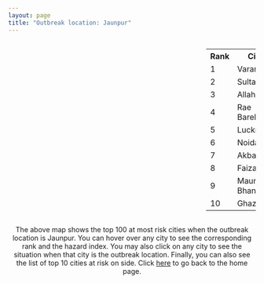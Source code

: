 ```yaml
---
layout: page
title: "Outbreak location: Jaunpur"
---
```

<div style="width: 100%; overflow: auto;">
<div style="width: 75%; float: left;">
<div id="mapid">
<script src="https://buda-magenta.github.io/hazard_map/load_map.js"></script>

<script>
var marker_outbreak = L.marker([25.795593, 82.488341],{"autoPan": true}).addTo(map); marker_outbreak.bindTooltip("Jaunpur").openTooltip();

var circle_1 = L.circle([25.335649, 83.007629], {"pane": "markerPane", "color": "red", "fill": true, "fillOpacity": 0.2, "fillRule": "evenodd", "lineCap": "round", "lineJoin": "round", "opacity": 1.0, "radius": 115148, "stroke": true, "weight": 3}).addTo(map);
circle_1.bindTooltip("Varanasi<br>rank: 1<br>hazard index: 0.115148")
circle_1.bindPopup('<a href="https://buda-magenta.github.io/hazard_map/Varanasi">Varanasi</a>')

var circle_2 = L.circle([26.242511, 82.296169], {"pane": "markerPane", "color": "red", "fill": true, "fillOpacity": 0.2, "fillRule": "evenodd", "lineCap": "round", "lineJoin": "round", "opacity": 1.0, "radius": 39323, "stroke": true, "weight": 3}).addTo(map);
circle_2.bindTooltip("Sultanpur<br>rank: 2<br>hazard index: 0.039323")
circle_2.bindPopup('<a href="https://buda-magenta.github.io/hazard_map/Sultanpur">Sultanpur</a>')

var circle_3 = L.circle([25.438130, 81.833800], {"pane": "markerPane", "color": "red", "fill": true, "fillOpacity": 0.2, "fillRule": "evenodd", "lineCap": "round", "lineJoin": "round", "opacity": 1.0, "radius": 38285, "stroke": true, "weight": 3}).addTo(map);
circle_3.bindTooltip("Allahabad<br>rank: 3<br>hazard index: 0.038286")
circle_3.bindPopup('<a href="https://buda-magenta.github.io/hazard_map/Allahabad">Allahabad</a>')

var circle_4 = L.circle([26.250000, 81.250000], {"pane": "markerPane", "color": "red", "fill": true, "fillOpacity": 0.2, "fillRule": "evenodd", "lineCap": "round", "lineJoin": "round", "opacity": 1.0, "radius": 32872, "stroke": true, "weight": 3}).addTo(map);
circle_4.bindTooltip("Rae Bareli<br>rank: 4<br>hazard index: 0.032872")
circle_4.bindPopup('<a href="https://buda-magenta.github.io/hazard_map/Rae_Bareli">Rae Bareli</a>')

var circle_5 = L.circle([26.838100, 80.934600], {"pane": "markerPane", "color": "red", "fill": true, "fillOpacity": 0.2, "fillRule": "evenodd", "lineCap": "round", "lineJoin": "round", "opacity": 1.0, "radius": 22242, "stroke": true, "weight": 3}).addTo(map);
circle_5.bindTooltip("Lucknow<br>rank: 5<br>hazard index: 0.022243")
circle_5.bindPopup('<a href="https://buda-magenta.github.io/hazard_map/Lucknow">Lucknow</a>')

var circle_6 = L.circle([28.570784, 77.327107], {"pane": "markerPane", "color": "red", "fill": true, "fillOpacity": 0.2, "fillRule": "evenodd", "lineCap": "round", "lineJoin": "round", "opacity": 1.0, "radius": 14628, "stroke": true, "weight": 3}).addTo(map);
circle_6.bindTooltip("Noida<br>rank: 6<br>hazard index: 0.014628")
circle_6.bindPopup('<a href="https://buda-magenta.github.io/hazard_map/Noida">Noida</a>')

var circle_7 = L.circle([26.439874, 80.018000], {"pane": "markerPane", "color": "red", "fill": true, "fillOpacity": 0.2, "fillRule": "evenodd", "lineCap": "round", "lineJoin": "round", "opacity": 1.0, "radius": 12056, "stroke": true, "weight": 3}).addTo(map);
circle_7.bindTooltip("Akbarpur<br>rank: 7<br>hazard index: 0.012057")
circle_7.bindPopup('<a href="https://buda-magenta.github.io/hazard_map/Akbarpur">Akbarpur</a>')

var circle_8 = L.circle([26.638076, 82.059024], {"pane": "markerPane", "color": "red", "fill": true, "fillOpacity": 0.2, "fillRule": "evenodd", "lineCap": "round", "lineJoin": "round", "opacity": 1.0, "radius": 11145, "stroke": true, "weight": 3}).addTo(map);
circle_8.bindTooltip("Faizabad<br>rank: 8<br>hazard index: 0.011145")
circle_8.bindPopup('<a href="https://buda-magenta.github.io/hazard_map/Faizabad">Faizabad</a>')

var circle_9 = L.circle([25.954628, 83.647350], {"pane": "markerPane", "color": "red", "fill": true, "fillOpacity": 0.2, "fillRule": "evenodd", "lineCap": "round", "lineJoin": "round", "opacity": 1.0, "radius": 10075, "stroke": true, "weight": 3}).addTo(map);
circle_9.bindTooltip("Maunath Bhanjan<br>rank: 9<br>hazard index: 0.010075")
circle_9.bindPopup('<a href="https://buda-magenta.github.io/hazard_map/Maunath_Bhanjan">Maunath Bhanjan</a>')

var circle_10 = L.circle([25.603508, 83.507454], {"pane": "markerPane", "color": "red", "fill": true, "fillOpacity": 0.2, "fillRule": "evenodd", "lineCap": "round", "lineJoin": "round", "opacity": 1.0, "radius": 9214, "stroke": true, "weight": 3}).addTo(map);
circle_10.bindTooltip("Ghazipur<br>rank: 10<br>hazard index: 0.009215")
circle_10.bindPopup('<a href="https://buda-magenta.github.io/hazard_map/Ghazipur">Ghazipur</a>')

var circle_11 = L.circle([27.109667, 81.918329], {"pane": "markerPane", "color": "red", "fill": true, "fillOpacity": 0.2, "fillRule": "evenodd", "lineCap": "round", "lineJoin": "round", "opacity": 1.0, "radius": 7477, "stroke": true, "weight": 3}).addTo(map);
circle_11.bindTooltip("Gonda<br>rank: 11<br>hazard index: 0.007478")
circle_11.bindPopup('<a href="https://buda-magenta.github.io/hazard_map/Gonda">Gonda</a>')

var circle_12 = L.circle([26.671329, 83.364583], {"pane": "markerPane", "color": "red", "fill": true, "fillOpacity": 0.2, "fillRule": "evenodd", "lineCap": "round", "lineJoin": "round", "opacity": 1.0, "radius": 5958, "stroke": true, "weight": 3}).addTo(map);
circle_12.bindTooltip("Gorakhpur<br>rank: 12<br>hazard index: 0.005959")
circle_12.bindPopup('<a href="https://buda-magenta.github.io/hazard_map/Gorakhpur">Gorakhpur</a>')

var circle_13 = L.circle([26.022697, 83.028873], {"pane": "markerPane", "color": "red", "fill": true, "fillOpacity": 0.2, "fillRule": "evenodd", "lineCap": "round", "lineJoin": "round", "opacity": 1.0, "radius": 5617, "stroke": true, "weight": 3}).addTo(map);
circle_13.bindTooltip("Azamgarh<br>rank: 13<br>hazard index: 0.005617")
circle_13.bindPopup('<a href="https://buda-magenta.github.io/hazard_map/Azamgarh">Azamgarh</a>')

var circle_14 = L.circle([25.877933, 84.119959], {"pane": "markerPane", "color": "red", "fill": true, "fillOpacity": 0.2, "fillRule": "evenodd", "lineCap": "round", "lineJoin": "round", "opacity": 1.0, "radius": 5036, "stroke": true, "weight": 3}).addTo(map);
circle_14.bindTooltip("Ballia<br>rank: 14<br>hazard index: 0.005036")
circle_14.bindPopup('<a href="https://buda-magenta.github.io/hazard_map/Ballia">Ballia</a>')

var circle_15 = L.circle([25.773344, 84.784977], {"pane": "markerPane", "color": "red", "fill": true, "fillOpacity": 0.2, "fillRule": "evenodd", "lineCap": "round", "lineJoin": "round", "opacity": 1.0, "radius": 4767, "stroke": true, "weight": 3}).addTo(map);
circle_15.bindTooltip("Chapra<br>rank: 15<br>hazard index: 0.004768")
circle_15.bindPopup('<a href="https://buda-magenta.github.io/hazard_map/Chapra">Chapra</a>')

var circle_16 = L.circle([25.280733, 83.125128], {"pane": "markerPane", "color": "red", "fill": true, "fillOpacity": 0.2, "fillRule": "evenodd", "lineCap": "round", "lineJoin": "round", "opacity": 1.0, "radius": 4026, "stroke": true, "weight": 3}).addTo(map);
circle_16.bindTooltip("Mughal Sarai<br>rank: 16<br>hazard index: 0.004026")
circle_16.bindPopup('<a href="https://buda-magenta.github.io/hazard_map/Mughal_Sarai">Mughal Sarai</a>')

var circle_17 = L.circle([26.460914, 80.321759], {"pane": "markerPane", "color": "red", "fill": true, "fillOpacity": 0.2, "fillRule": "evenodd", "lineCap": "round", "lineJoin": "round", "opacity": 1.0, "radius": 3069, "stroke": true, "weight": 3}).addTo(map);
circle_17.bindTooltip("Kanpur<br>rank: 17<br>hazard index: 0.003069")
circle_17.bindPopup('<a href="https://buda-magenta.github.io/hazard_map/Kanpur">Kanpur</a>')

var circle_18 = L.circle([26.148658, 85.340013], {"pane": "markerPane", "color": "red", "fill": true, "fillOpacity": 0.2, "fillRule": "evenodd", "lineCap": "round", "lineJoin": "round", "opacity": 1.0, "radius": 2163, "stroke": true, "weight": 3}).addTo(map);
circle_18.bindTooltip("Muzaffarpur<br>rank: 18<br>hazard index: 0.002164")
circle_18.bindPopup('<a href="https://buda-magenta.github.io/hazard_map/Muzaffarpur">Muzaffarpur</a>')

var circle_19 = L.circle([25.609324, 85.123525], {"pane": "markerPane", "color": "red", "fill": true, "fillOpacity": 0.2, "fillRule": "evenodd", "lineCap": "round", "lineJoin": "round", "opacity": 1.0, "radius": 2095, "stroke": true, "weight": 3}).addTo(map);
circle_19.bindTooltip("Patna<br>rank: 19<br>hazard index: 0.002096")
circle_19.bindPopup('<a href="https://buda-magenta.github.io/hazard_map/Patna">Patna</a>')

var circle_20 = L.circle([28.651718, 77.221939], {"pane": "markerPane", "color": "red", "fill": true, "fillOpacity": 0.2, "fillRule": "evenodd", "lineCap": "round", "lineJoin": "round", "opacity": 1.0, "radius": 1950, "stroke": true, "weight": 3}).addTo(map);
circle_20.bindTooltip("Delhi<br>rank: 20<br>hazard index: 0.001950")
circle_20.bindPopup('<a href="https://buda-magenta.github.io/hazard_map/Delhi">Delhi</a>')

var circle_21 = L.circle([19.075990, 72.877393], {"pane": "markerPane", "color": "red", "fill": true, "fillOpacity": 0.2, "fillRule": "evenodd", "lineCap": "round", "lineJoin": "round", "opacity": 1.0, "radius": 1851, "stroke": true, "weight": 3}).addTo(map);
circle_21.bindTooltip("Mumbai<br>rank: 21<br>hazard index: 0.001851")
circle_21.bindPopup('<a href="https://buda-magenta.github.io/hazard_map/Mumbai">Mumbai</a>')

var circle_22 = L.circle([28.457876, 79.405571], {"pane": "markerPane", "color": "red", "fill": true, "fillOpacity": 0.2, "fillRule": "evenodd", "lineCap": "round", "lineJoin": "round", "opacity": 1.0, "radius": 1736, "stroke": true, "weight": 3}).addTo(map);
circle_22.bindTooltip("Bareilly<br>rank: 22<br>hazard index: 0.001736")
circle_22.bindPopup('<a href="https://buda-magenta.github.io/hazard_map/Bareilly">Bareilly</a>')

var circle_23 = L.circle([26.055318, 82.993139], {"pane": "markerPane", "color": "red", "fill": true, "fillOpacity": 0.2, "fillRule": "evenodd", "lineCap": "round", "lineJoin": "round", "opacity": 1.0, "radius": 1700, "stroke": true, "weight": 3}).addTo(map);
circle_23.bindTooltip("Nizamabad<br>rank: 23<br>hazard index: 0.001701")
circle_23.bindPopup('<a href="https://buda-magenta.github.io/hazard_map/Nizamabad">Nizamabad</a>')

var circle_24 = L.circle([24.935635, 82.647701], {"pane": "markerPane", "color": "red", "fill": true, "fillOpacity": 0.2, "fillRule": "evenodd", "lineCap": "round", "lineJoin": "round", "opacity": 1.0, "radius": 1339, "stroke": true, "weight": 3}).addTo(map);
circle_24.bindTooltip("Mirzapur<br>rank: 24<br>hazard index: 0.001340")
circle_24.bindPopup('<a href="https://buda-magenta.github.io/hazard_map/Mirzapur">Mirzapur</a>')

var circle_25 = L.circle([24.759267, 81.655000], {"pane": "markerPane", "color": "red", "fill": true, "fillOpacity": 0.2, "fillRule": "evenodd", "lineCap": "round", "lineJoin": "round", "opacity": 1.0, "radius": 1289, "stroke": true, "weight": 3}).addTo(map);
circle_25.bindTooltip("Rewa<br>rank: 25<br>hazard index: 0.001290")
circle_25.bindPopup('<a href="https://buda-magenta.github.io/hazard_map/Rewa">Rewa</a>')

var circle_26 = L.circle([26.423847, 83.762732], {"pane": "markerPane", "color": "red", "fill": true, "fillOpacity": 0.2, "fillRule": "evenodd", "lineCap": "round", "lineJoin": "round", "opacity": 1.0, "radius": 1276, "stroke": true, "weight": 3}).addTo(map);
circle_26.bindTooltip("Deoria<br>rank: 26<br>hazard index: 0.001277")
circle_26.bindPopup('<a href="https://buda-magenta.github.io/hazard_map/Deoria">Deoria</a>')

var circle_27 = L.circle([26.131004, 84.391257], {"pane": "markerPane", "color": "red", "fill": true, "fillOpacity": 0.2, "fillRule": "evenodd", "lineCap": "round", "lineJoin": "round", "opacity": 1.0, "radius": 1253, "stroke": true, "weight": 3}).addTo(map);
circle_27.bindTooltip("Siwan<br>rank: 27<br>hazard index: 0.001254")
circle_27.bindPopup('<a href="https://buda-magenta.github.io/hazard_map/Siwan">Siwan</a>')

var circle_28 = L.circle([25.531031, 78.652689], {"pane": "markerPane", "color": "red", "fill": true, "fillOpacity": 0.2, "fillRule": "evenodd", "lineCap": "round", "lineJoin": "round", "opacity": 1.0, "radius": 1228, "stroke": true, "weight": 3}).addTo(map);
circle_28.bindTooltip("Jhansi<br>rank: 28<br>hazard index: 0.001228")
circle_28.bindPopup('<a href="https://buda-magenta.github.io/hazard_map/Jhansi">Jhansi</a>')

var circle_29 = L.circle([24.197443, 82.666145], {"pane": "markerPane", "color": "red", "fill": true, "fillOpacity": 0.2, "fillRule": "evenodd", "lineCap": "round", "lineJoin": "round", "opacity": 1.0, "radius": 1206, "stroke": true, "weight": 3}).addTo(map);
circle_29.bindTooltip("Singrauli<br>rank: 29<br>hazard index: 0.001207")
circle_29.bindPopup('<a href="https://buda-magenta.github.io/hazard_map/Singrauli">Singrauli</a>')

var circle_30 = L.circle([26.269722, 82.994425], {"pane": "markerPane", "color": "red", "fill": true, "fillOpacity": 0.2, "fillRule": "evenodd", "lineCap": "round", "lineJoin": "round", "opacity": 1.0, "radius": 1170, "stroke": true, "weight": 3}).addTo(map);
circle_30.bindTooltip("Burhanpur<br>rank: 30<br>hazard index: 0.001171")
circle_30.bindPopup('<a href="https://buda-magenta.github.io/hazard_map/Burhanpur">Burhanpur</a>')

var circle_31 = L.circle([24.900100, 84.018211], {"pane": "markerPane", "color": "red", "fill": true, "fillOpacity": 0.2, "fillRule": "evenodd", "lineCap": "round", "lineJoin": "round", "opacity": 1.0, "radius": 1109, "stroke": true, "weight": 3}).addTo(map);
circle_31.bindTooltip("Sasaram<br>rank: 31<br>hazard index: 0.001109")
circle_31.bindPopup('<a href="https://buda-magenta.github.io/hazard_map/Sasaram">Sasaram</a>')

var circle_32 = L.circle([25.843539, 80.918004], {"pane": "markerPane", "color": "red", "fill": true, "fillOpacity": 0.2, "fillRule": "evenodd", "lineCap": "round", "lineJoin": "round", "opacity": 1.0, "radius": 1061, "stroke": true, "weight": 3}).addTo(map);
circle_32.bindTooltip("Fatehpur<br>rank: 32<br>hazard index: 0.001062")
circle_32.bindPopup('<a href="https://buda-magenta.github.io/hazard_map/Fatehpur">Fatehpur</a>')

var circle_33 = L.circle([25.264902, 82.985787], {"pane": "markerPane", "color": "red", "fill": true, "fillOpacity": 0.2, "fillRule": "evenodd", "lineCap": "round", "lineJoin": "round", "opacity": 1.0, "radius": 1031, "stroke": true, "weight": 3}).addTo(map);
circle_33.bindTooltip("Morvi<br>rank: 33<br>hazard index: 0.001031")
circle_33.bindPopup('<a href="https://buda-magenta.github.io/hazard_map/Morvi">Morvi</a>')

var circle_34 = L.circle([25.895924, 82.437716], {"pane": "markerPane", "color": "red", "fill": true, "fillOpacity": 0.2, "fillRule": "evenodd", "lineCap": "round", "lineJoin": "round", "opacity": 1.0, "radius": 961, "stroke": true, "weight": 3}).addTo(map);
circle_34.bindTooltip("Badlapur<br>rank: 34<br>hazard index: 0.000961")
circle_34.bindPopup('<a href="https://buda-magenta.github.io/hazard_map/Badlapur">Badlapur</a>')

var circle_35 = L.circle([25.572433, 83.609605], {"pane": "markerPane", "color": "red", "fill": true, "fillOpacity": 0.2, "fillRule": "evenodd", "lineCap": "round", "lineJoin": "round", "opacity": 1.0, "radius": 926, "stroke": true, "weight": 3}).addTo(map);
circle_35.bindTooltip("Medinipur<br>rank: 35<br>hazard index: 0.000926")
circle_35.bindPopup('<a href="https://buda-magenta.github.io/hazard_map/Medinipur">Medinipur</a>')

var circle_36 = L.circle([25.720581, 85.255560], {"pane": "markerPane", "color": "red", "fill": true, "fillOpacity": 0.2, "fillRule": "evenodd", "lineCap": "round", "lineJoin": "round", "opacity": 1.0, "radius": 917, "stroke": true, "weight": 3}).addTo(map);
circle_36.bindTooltip("Hajipur<br>rank: 36<br>hazard index: 0.000918")
circle_36.bindPopup('<a href="https://buda-magenta.github.io/hazard_map/Hajipur">Hajipur</a>')

var circle_37 = L.circle([22.541418, 88.357691], {"pane": "markerPane", "color": "red", "fill": true, "fillOpacity": 0.2, "fillRule": "evenodd", "lineCap": "round", "lineJoin": "round", "opacity": 1.0, "radius": 872, "stroke": true, "weight": 3}).addTo(map);
circle_37.bindTooltip("Kolkata<br>rank: 37<br>hazard index: 0.000872")
circle_37.bindPopup('<a href="https://buda-magenta.github.io/hazard_map/Kolkata">Kolkata</a>')

var circle_38 = L.circle([25.476300, 80.339500], {"pane": "markerPane", "color": "red", "fill": true, "fillOpacity": 0.2, "fillRule": "evenodd", "lineCap": "round", "lineJoin": "round", "opacity": 1.0, "radius": 845, "stroke": true, "weight": 3}).addTo(map);
circle_38.bindTooltip("Banda<br>rank: 38<br>hazard index: 0.000846")
circle_38.bindPopup('<a href="https://buda-magenta.github.io/hazard_map/Banda">Banda</a>')

var circle_39 = L.circle([25.623457, 84.596839], {"pane": "markerPane", "color": "red", "fill": true, "fillOpacity": 0.2, "fillRule": "evenodd", "lineCap": "round", "lineJoin": "round", "opacity": 1.0, "radius": 828, "stroke": true, "weight": 3}).addTo(map);
circle_39.bindTooltip("Arrah<br>rank: 39<br>hazard index: 0.000828")
circle_39.bindPopup('<a href="https://buda-magenta.github.io/hazard_map/Arrah">Arrah</a>')

var circle_40 = L.circle([25.562071, 84.015672], {"pane": "markerPane", "color": "red", "fill": true, "fillOpacity": 0.2, "fillRule": "evenodd", "lineCap": "round", "lineJoin": "round", "opacity": 1.0, "radius": 712, "stroke": true, "weight": 3}).addTo(map);
circle_40.bindTooltip("Buxar<br>rank: 40<br>hazard index: 0.000712")
circle_40.bindPopup('<a href="https://buda-magenta.github.io/hazard_map/Buxar">Buxar</a>')

var circle_41 = L.circle([23.795281, 86.430964], {"pane": "markerPane", "color": "red", "fill": true, "fillOpacity": 0.2, "fillRule": "evenodd", "lineCap": "round", "lineJoin": "round", "opacity": 1.0, "radius": 699, "stroke": true, "weight": 3}).addTo(map);
circle_41.bindTooltip("Dhanbad<br>rank: 41<br>hazard index: 0.000700")
circle_41.bindPopup('<a href="https://buda-magenta.github.io/hazard_map/Dhanbad">Dhanbad</a>')

var circle_42 = L.circle([26.724789, 82.793269], {"pane": "markerPane", "color": "red", "fill": true, "fillOpacity": 0.2, "fillRule": "evenodd", "lineCap": "round", "lineJoin": "round", "opacity": 1.0, "radius": 646, "stroke": true, "weight": 3}).addTo(map);
circle_42.bindTooltip("Basti<br>rank: 42<br>hazard index: 0.000647")
circle_42.bindPopup('<a href="https://buda-magenta.github.io/hazard_map/Basti">Basti</a>')

var circle_43 = L.circle([27.633333, 77.583333], {"pane": "markerPane", "color": "red", "fill": true, "fillOpacity": 0.2, "fillRule": "evenodd", "lineCap": "round", "lineJoin": "round", "opacity": 1.0, "radius": 485, "stroke": true, "weight": 3}).addTo(map);
circle_43.bindTooltip("Mathura<br>rank: 43<br>hazard index: 0.000485")
circle_43.bindPopup('<a href="https://buda-magenta.github.io/hazard_map/Mathura">Mathura</a>')

var circle_44 = L.circle([30.909016, 75.851601], {"pane": "markerPane", "color": "red", "fill": true, "fillOpacity": 0.2, "fillRule": "evenodd", "lineCap": "round", "lineJoin": "round", "opacity": 1.0, "radius": 439, "stroke": true, "weight": 3}).addTo(map);
circle_44.bindTooltip("Ludhiana<br>rank: 44<br>hazard index: 0.000439")
circle_44.bindPopup('<a href="https://buda-magenta.github.io/hazard_map/Ludhiana">Ludhiana</a>')

var circle_45 = L.circle([28.863842, 78.805778], {"pane": "markerPane", "color": "red", "fill": true, "fillOpacity": 0.2, "fillRule": "evenodd", "lineCap": "round", "lineJoin": "round", "opacity": 1.0, "radius": 419, "stroke": true, "weight": 3}).addTo(map);
circle_45.bindTooltip("Moradabad<br>rank: 45<br>hazard index: 0.000419")
circle_45.bindPopup('<a href="https://buda-magenta.github.io/hazard_map/Moradabad">Moradabad</a>')

var circle_46 = L.circle([25.623400, 85.041700], {"pane": "markerPane", "color": "red", "fill": true, "fillOpacity": 0.2, "fillRule": "evenodd", "lineCap": "round", "lineJoin": "round", "opacity": 1.0, "radius": 398, "stroke": true, "weight": 3}).addTo(map);
circle_46.bindTooltip("Dinapur Nizamat<br>rank: 46<br>hazard index: 0.000398")
circle_46.bindPopup('<a href="https://buda-magenta.github.io/hazard_map/Dinapur_Nizamat">Dinapur Nizamat</a>')

var circle_47 = L.circle([17.388786, 78.461065], {"pane": "markerPane", "color": "red", "fill": true, "fillOpacity": 0.2, "fillRule": "evenodd", "lineCap": "round", "lineJoin": "round", "opacity": 1.0, "radius": 378, "stroke": true, "weight": 3}).addTo(map);
circle_47.bindTooltip("Hyderabad<br>rank: 47<br>hazard index: 0.000378")
circle_47.bindPopup('<a href="https://buda-magenta.github.io/hazard_map/Hyderabad">Hyderabad</a>')

var circle_48 = L.circle([21.170200, 72.831100], {"pane": "markerPane", "color": "red", "fill": true, "fillOpacity": 0.2, "fillRule": "evenodd", "lineCap": "round", "lineJoin": "round", "opacity": 1.0, "radius": 334, "stroke": true, "weight": 3}).addTo(map);
circle_48.bindTooltip("Surat<br>rank: 48<br>hazard index: 0.000335")
circle_48.bindPopup('<a href="https://buda-magenta.github.io/hazard_map/Surat">Surat</a>')

var circle_49 = L.circle([23.370035, 85.325013], {"pane": "markerPane", "color": "red", "fill": true, "fillOpacity": 0.2, "fillRule": "evenodd", "lineCap": "round", "lineJoin": "round", "opacity": 1.0, "radius": 327, "stroke": true, "weight": 3}).addTo(map);
circle_49.bindTooltip("Ranchi<br>rank: 49<br>hazard index: 0.000327")
circle_49.bindPopup('<a href="https://buda-magenta.github.io/hazard_map/Ranchi">Ranchi</a>')

var circle_50 = L.circle([24.500000, 81.000000], {"pane": "markerPane", "color": "red", "fill": true, "fillOpacity": 0.2, "fillRule": "evenodd", "lineCap": "round", "lineJoin": "round", "opacity": 1.0, "radius": 323, "stroke": true, "weight": 3}).addTo(map);
circle_50.bindTooltip("Satna<br>rank: 50<br>hazard index: 0.000323")
circle_50.bindPopup('<a href="https://buda-magenta.github.io/hazard_map/Satna">Satna</a>')

var circle_51 = L.circle([28.794068, 79.185930], {"pane": "markerPane", "color": "red", "fill": true, "fillOpacity": 0.2, "fillRule": "evenodd", "lineCap": "round", "lineJoin": "round", "opacity": 1.0, "radius": 314, "stroke": true, "weight": 3}).addTo(map);
circle_51.bindTooltip("Rampur<br>rank: 51<br>hazard index: 0.000315")
circle_51.bindPopup('<a href="https://buda-magenta.github.io/hazard_map/Rampur">Rampur</a>')

var circle_52 = L.circle([25.286698, 87.132254], {"pane": "markerPane", "color": "red", "fill": true, "fillOpacity": 0.2, "fillRule": "evenodd", "lineCap": "round", "lineJoin": "round", "opacity": 1.0, "radius": 292, "stroke": true, "weight": 3}).addTo(map);
circle_52.bindTooltip("Bhagalpur<br>rank: 52<br>hazard index: 0.000293")
circle_52.bindPopup('<a href="https://buda-magenta.github.io/hazard_map/Bhagalpur">Bhagalpur</a>')

var circle_53 = L.circle([24.796436, 85.007956], {"pane": "markerPane", "color": "red", "fill": true, "fillOpacity": 0.2, "fillRule": "evenodd", "lineCap": "round", "lineJoin": "round", "opacity": 1.0, "radius": 279, "stroke": true, "weight": 3}).addTo(map);
circle_53.bindTooltip("Gaya<br>rank: 53<br>hazard index: 0.000279")
circle_53.bindPopup('<a href="https://buda-magenta.github.io/hazard_map/Gaya">Gaya</a>')

var circle_54 = L.circle([12.979120, 77.591300], {"pane": "markerPane", "color": "red", "fill": true, "fillOpacity": 0.2, "fillRule": "evenodd", "lineCap": "round", "lineJoin": "round", "opacity": 1.0, "radius": 269, "stroke": true, "weight": 3}).addTo(map);
circle_54.bindTooltip("Bangalore<br>rank: 54<br>hazard index: 0.000269")
circle_54.bindPopup('<a href="https://buda-magenta.github.io/hazard_map/Bangalore">Bangalore</a>')

var circle_55 = L.circle([23.160894, 79.949770], {"pane": "markerPane", "color": "red", "fill": true, "fillOpacity": 0.2, "fillRule": "evenodd", "lineCap": "round", "lineJoin": "round", "opacity": 1.0, "radius": 245, "stroke": true, "weight": 3}).addTo(map);
circle_55.bindTooltip("Jabalpur<br>rank: 55<br>hazard index: 0.000246")
circle_55.bindPopup('<a href="https://buda-magenta.github.io/hazard_map/Jabalpur">Jabalpur</a>')

var circle_56 = L.circle([27.059011, 84.206464], {"pane": "markerPane", "color": "red", "fill": true, "fillOpacity": 0.2, "fillRule": "evenodd", "lineCap": "round", "lineJoin": "round", "opacity": 1.0, "radius": 242, "stroke": true, "weight": 3}).addTo(map);
circle_56.bindTooltip("Bagaha<br>rank: 56<br>hazard index: 0.000243")
circle_56.bindPopup('<a href="https://buda-magenta.github.io/hazard_map/Bagaha">Bagaha</a>')

var circle_57 = L.circle([23.021624, 72.579707], {"pane": "markerPane", "color": "red", "fill": true, "fillOpacity": 0.2, "fillRule": "evenodd", "lineCap": "round", "lineJoin": "round", "opacity": 1.0, "radius": 241, "stroke": true, "weight": 3}).addTo(map);
circle_57.bindTooltip("Ahmedabad<br>rank: 57<br>hazard index: 0.000241")
circle_57.bindPopup('<a href="https://buda-magenta.github.io/hazard_map/Ahmedabad">Ahmedabad</a>')

var circle_58 = L.circle([19.194329, 72.970178], {"pane": "markerPane", "color": "red", "fill": true, "fillOpacity": 0.2, "fillRule": "evenodd", "lineCap": "round", "lineJoin": "round", "opacity": 1.0, "radius": 229, "stroke": true, "weight": 3}).addTo(map);
circle_58.bindTooltip("Thane<br>rank: 58<br>hazard index: 0.000230")
circle_58.bindPopup('<a href="https://buda-magenta.github.io/hazard_map/Thane">Thane</a>')

var circle_59 = L.circle([26.915458, 75.818982], {"pane": "markerPane", "color": "red", "fill": true, "fillOpacity": 0.2, "fillRule": "evenodd", "lineCap": "round", "lineJoin": "round", "opacity": 1.0, "radius": 217, "stroke": true, "weight": 3}).addTo(map);
circle_59.bindTooltip("Jaipur<br>rank: 59<br>hazard index: 0.000218")
circle_59.bindPopup('<a href="https://buda-magenta.github.io/hazard_map/Jaipur">Jaipur</a>')

var circle_60 = L.circle([27.912633, 79.746563], {"pane": "markerPane", "color": "red", "fill": true, "fillOpacity": 0.2, "fillRule": "evenodd", "lineCap": "round", "lineJoin": "round", "opacity": 1.0, "radius": 213, "stroke": true, "weight": 3}).addTo(map);
circle_60.bindTooltip("Shahjahanpur<br>rank: 60<br>hazard index: 0.000214")
circle_60.bindPopup('<a href="https://buda-magenta.github.io/hazard_map/Shahjahanpur">Shahjahanpur</a>')

var circle_61 = L.circle([27.175255, 78.009816], {"pane": "markerPane", "color": "red", "fill": true, "fillOpacity": 0.2, "fillRule": "evenodd", "lineCap": "round", "lineJoin": "round", "opacity": 1.0, "radius": 208, "stroke": true, "weight": 3}).addTo(map);
circle_61.bindTooltip("Agra<br>rank: 61<br>hazard index: 0.000209")
circle_61.bindPopup('<a href="https://buda-magenta.github.io/hazard_map/Agra">Agra</a>')

var circle_62 = L.circle([29.988077, 77.508130], {"pane": "markerPane", "color": "red", "fill": true, "fillOpacity": 0.2, "fillRule": "evenodd", "lineCap": "round", "lineJoin": "round", "opacity": 1.0, "radius": 206, "stroke": true, "weight": 3}).addTo(map);
circle_62.bindTooltip("Saharanpur<br>rank: 62<br>hazard index: 0.000207")
circle_62.bindPopup('<a href="https://buda-magenta.github.io/hazard_map/Saharanpur">Saharanpur</a>')

var circle_63 = L.circle([26.083143, 86.032571], {"pane": "markerPane", "color": "red", "fill": true, "fillOpacity": 0.2, "fillRule": "evenodd", "lineCap": "round", "lineJoin": "round", "opacity": 1.0, "radius": 205, "stroke": true, "weight": 3}).addTo(map);
circle_63.bindTooltip("Darbhanga<br>rank: 63<br>hazard index: 0.000206")
circle_63.bindPopup('<a href="https://buda-magenta.github.io/hazard_map/Darbhanga">Darbhanga</a>')

var circle_64 = L.circle([28.402979, 77.310384], {"pane": "markerPane", "color": "red", "fill": true, "fillOpacity": 0.2, "fillRule": "evenodd", "lineCap": "round", "lineJoin": "round", "opacity": 1.0, "radius": 185, "stroke": true, "weight": 3}).addTo(map);
circle_64.bindTooltip("Faridabad<br>rank: 64<br>hazard index: 0.000186")
circle_64.bindPopup('<a href="https://buda-magenta.github.io/hazard_map/Faridabad">Faridabad</a>')

var circle_65 = L.circle([21.237947, 81.633683], {"pane": "markerPane", "color": "red", "fill": true, "fillOpacity": 0.2, "fillRule": "evenodd", "lineCap": "round", "lineJoin": "round", "opacity": 1.0, "radius": 185, "stroke": true, "weight": 3}).addTo(map);
circle_65.bindTooltip("Raipur<br>rank: 65<br>hazard index: 0.000185")
circle_65.bindPopup('<a href="https://buda-magenta.github.io/hazard_map/Raipur">Raipur</a>')

var circle_66 = L.circle([27.209822, 79.048137], {"pane": "markerPane", "color": "red", "fill": true, "fillOpacity": 0.2, "fillRule": "evenodd", "lineCap": "round", "lineJoin": "round", "opacity": 1.0, "radius": 184, "stroke": true, "weight": 3}).addTo(map);
circle_66.bindTooltip("Mainpuri<br>rank: 66<br>hazard index: 0.000185")
circle_66.bindPopup('<a href="https://buda-magenta.github.io/hazard_map/Mainpuri">Mainpuri</a>')

var circle_67 = L.circle([19.169335, 77.311013], {"pane": "markerPane", "color": "red", "fill": true, "fillOpacity": 0.2, "fillRule": "evenodd", "lineCap": "round", "lineJoin": "round", "opacity": 1.0, "radius": 179, "stroke": true, "weight": 3}).addTo(map);
circle_67.bindTooltip("Nanded Waghala<br>rank: 67<br>hazard index: 0.000179")
circle_67.bindPopup('<a href="https://buda-magenta.github.io/hazard_map/Nanded_Waghala">Nanded Waghala</a>')

var circle_68 = L.circle([27.504639, 80.829466], {"pane": "markerPane", "color": "red", "fill": true, "fillOpacity": 0.2, "fillRule": "evenodd", "lineCap": "round", "lineJoin": "round", "opacity": 1.0, "radius": 176, "stroke": true, "weight": 3}).addTo(map);
circle_68.bindTooltip("Sitapur<br>rank: 68<br>hazard index: 0.000177")
circle_68.bindPopup('<a href="https://buda-magenta.github.io/hazard_map/Sitapur">Sitapur</a>')

var circle_69 = L.circle([27.985060, 80.753845], {"pane": "markerPane", "color": "red", "fill": true, "fillOpacity": 0.2, "fillRule": "evenodd", "lineCap": "round", "lineJoin": "round", "opacity": 1.0, "radius": 173, "stroke": true, "weight": 3}).addTo(map);
circle_69.bindTooltip("Lakhimpur<br>rank: 69<br>hazard index: 0.000174")
circle_69.bindPopup('<a href="https://buda-magenta.github.io/hazard_map/Lakhimpur">Lakhimpur</a>')

var circle_70 = L.circle([29.000653, 77.768229], {"pane": "markerPane", "color": "red", "fill": true, "fillOpacity": 0.2, "fillRule": "evenodd", "lineCap": "round", "lineJoin": "round", "opacity": 1.0, "radius": 173, "stroke": true, "weight": 3}).addTo(map);
circle_70.bindTooltip("Meerut<br>rank: 70<br>hazard index: 0.000173")
circle_70.bindPopup('<a href="https://buda-magenta.github.io/hazard_map/Meerut">Meerut</a>')

var circle_71 = L.circle([31.292011, 75.568058], {"pane": "markerPane", "color": "red", "fill": true, "fillOpacity": 0.2, "fillRule": "evenodd", "lineCap": "round", "lineJoin": "round", "opacity": 1.0, "radius": 172, "stroke": true, "weight": 3}).addTo(map);
circle_71.bindTooltip("Jalandhar<br>rank: 71<br>hazard index: 0.000173")
circle_71.bindPopup('<a href="https://buda-magenta.github.io/hazard_map/Jalandhar">Jalandhar</a>')

var circle_72 = L.circle([20.011247, 73.790236], {"pane": "markerPane", "color": "red", "fill": true, "fillOpacity": 0.2, "fillRule": "evenodd", "lineCap": "round", "lineJoin": "round", "opacity": 1.0, "radius": 162, "stroke": true, "weight": 3}).addTo(map);
circle_72.bindTooltip("Nashik<br>rank: 72<br>hazard index: 0.000162")
circle_72.bindPopup('<a href="https://buda-magenta.github.io/hazard_map/Nashik">Nashik</a>')

var circle_73 = L.circle([22.305199, 70.802833], {"pane": "markerPane", "color": "red", "fill": true, "fillOpacity": 0.2, "fillRule": "evenodd", "lineCap": "round", "lineJoin": "round", "opacity": 1.0, "radius": 152, "stroke": true, "weight": 3}).addTo(map);
circle_73.bindTooltip("Rajkot<br>rank: 73<br>hazard index: 0.000152")
circle_73.bindPopup('<a href="https://buda-magenta.github.io/hazard_map/Rajkot">Rajkot</a>')

var circle_74 = L.circle([26.575504, 80.613762], {"pane": "markerPane", "color": "red", "fill": true, "fillOpacity": 0.2, "fillRule": "evenodd", "lineCap": "round", "lineJoin": "round", "opacity": 1.0, "radius": 126, "stroke": true, "weight": 3}).addTo(map);
circle_74.bindTooltip("Unnao<br>rank: 74<br>hazard index: 0.000127")
circle_74.bindPopup('<a href="https://buda-magenta.github.io/hazard_map/Unnao">Unnao</a>')

var circle_75 = L.circle([20.843512, 75.525927], {"pane": "markerPane", "color": "red", "fill": true, "fillOpacity": 0.2, "fillRule": "evenodd", "lineCap": "round", "lineJoin": "round", "opacity": 1.0, "radius": 118, "stroke": true, "weight": 3}).addTo(map);
circle_75.bindTooltip("Jalgaon<br>rank: 75<br>hazard index: 0.000119")
circle_75.bindPopup('<a href="https://buda-magenta.github.io/hazard_map/Jalgaon">Jalgaon</a>')

var circle_76 = L.circle([20.993276, 75.839983], {"pane": "markerPane", "color": "red", "fill": true, "fillOpacity": 0.2, "fillRule": "evenodd", "lineCap": "round", "lineJoin": "round", "opacity": 1.0, "radius": 116, "stroke": true, "weight": 3}).addTo(map);
circle_76.bindTooltip("Bhusawal<br>rank: 76<br>hazard index: 0.000116")
circle_76.bindPopup('<a href="https://buda-magenta.github.io/hazard_map/Bhusawal">Bhusawal</a>')

var circle_77 = L.circle([28.428262, 77.002700], {"pane": "markerPane", "color": "red", "fill": true, "fillOpacity": 0.2, "fillRule": "evenodd", "lineCap": "round", "lineJoin": "round", "opacity": 1.0, "radius": 116, "stroke": true, "weight": 3}).addTo(map);
circle_77.bindTooltip("Gurgaon<br>rank: 77<br>hazard index: 0.000116")
circle_77.bindPopup('<a href="https://buda-magenta.github.io/hazard_map/Gurgaon">Gurgaon</a>')

var circle_78 = L.circle([27.876990, 78.137290], {"pane": "markerPane", "color": "red", "fill": true, "fillOpacity": 0.2, "fillRule": "evenodd", "lineCap": "round", "lineJoin": "round", "opacity": 1.0, "radius": 115, "stroke": true, "weight": 3}).addTo(map);
circle_78.bindTooltip("Aligarh<br>rank: 78<br>hazard index: 0.000115")
circle_78.bindPopup('<a href="https://buda-magenta.github.io/hazard_map/Aligarh">Aligarh</a>')

var circle_79 = L.circle([23.687130, 86.974659], {"pane": "markerPane", "color": "red", "fill": true, "fillOpacity": 0.2, "fillRule": "evenodd", "lineCap": "round", "lineJoin": "round", "opacity": 1.0, "radius": 103, "stroke": true, "weight": 3}).addTo(map);
circle_79.bindTooltip("Asansol<br>rank: 79<br>hazard index: 0.000103")
circle_79.bindPopup('<a href="https://buda-magenta.github.io/hazard_map/Asansol">Asansol</a>')

var circle_80 = L.circle([22.801519, 86.202958], {"pane": "markerPane", "color": "red", "fill": true, "fillOpacity": 0.2, "fillRule": "evenodd", "lineCap": "round", "lineJoin": "round", "opacity": 1.0, "radius": 97, "stroke": true, "weight": 3}).addTo(map);
circle_80.bindTooltip("Jamshedpur<br>rank: 80<br>hazard index: 0.000098")
circle_80.bindPopup('<a href="https://buda-magenta.github.io/hazard_map/Jamshedpur">Jamshedpur</a>')

var circle_81 = L.circle([26.203725, 78.157363], {"pane": "markerPane", "color": "red", "fill": true, "fillOpacity": 0.2, "fillRule": "evenodd", "lineCap": "round", "lineJoin": "round", "opacity": 1.0, "radius": 96, "stroke": true, "weight": 3}).addTo(map);
circle_81.bindTooltip("Gwalior<br>rank: 81<br>hazard index: 0.000097")
circle_81.bindPopup('<a href="https://buda-magenta.github.io/hazard_map/Gwalior">Gwalior</a>')

var circle_82 = L.circle([28.651718, 77.221939], {"pane": "markerPane", "color": "red", "fill": true, "fillOpacity": 0.2, "fillRule": "evenodd", "lineCap": "round", "lineJoin": "round", "opacity": 1.0, "radius": 93, "stroke": true, "weight": 3}).addTo(map);
circle_82.bindTooltip("Dehri<br>rank: 82<br>hazard index: 0.000093")
circle_82.bindPopup('<a href="https://buda-magenta.github.io/hazard_map/Dehri">Dehri</a>')

var circle_83 = L.circle([23.535048, 87.338043], {"pane": "markerPane", "color": "red", "fill": true, "fillOpacity": 0.2, "fillRule": "evenodd", "lineCap": "round", "lineJoin": "round", "opacity": 1.0, "radius": 92, "stroke": true, "weight": 3}).addTo(map);
circle_83.bindTooltip("Durgapur<br>rank: 83<br>hazard index: 0.000092")
circle_83.bindPopup('<a href="https://buda-magenta.github.io/hazard_map/Durgapur">Durgapur</a>')

var circle_84 = L.circle([23.258486, 77.401989], {"pane": "markerPane", "color": "red", "fill": true, "fillOpacity": 0.2, "fillRule": "evenodd", "lineCap": "round", "lineJoin": "round", "opacity": 1.0, "radius": 86, "stroke": true, "weight": 3}).addTo(map);
circle_84.bindTooltip("Bhopal<br>rank: 84<br>hazard index: 0.000087")
circle_84.bindPopup('<a href="https://buda-magenta.github.io/hazard_map/Bhopal">Bhopal</a>')

var circle_85 = L.circle([25.196826, 76.000893], {"pane": "markerPane", "color": "red", "fill": true, "fillOpacity": 0.2, "fillRule": "evenodd", "lineCap": "round", "lineJoin": "round", "opacity": 1.0, "radius": 77, "stroke": true, "weight": 3}).addTo(map);
circle_85.bindTooltip("Kota<br>rank: 85<br>hazard index: 0.000078")
circle_85.bindPopup('<a href="https://buda-magenta.github.io/hazard_map/Kota">Kota</a>')

var circle_86 = L.circle([18.521428, 73.854454], {"pane": "markerPane", "color": "red", "fill": true, "fillOpacity": 0.2, "fillRule": "evenodd", "lineCap": "round", "lineJoin": "round", "opacity": 1.0, "radius": 77, "stroke": true, "weight": 3}).addTo(map);
circle_86.bindTooltip("Pune<br>rank: 86<br>hazard index: 0.000077")
circle_86.bindPopup('<a href="https://buda-magenta.github.io/hazard_map/Pune">Pune</a>')

var circle_87 = L.circle([27.338577, 80.097526], {"pane": "markerPane", "color": "red", "fill": true, "fillOpacity": 0.2, "fillRule": "evenodd", "lineCap": "round", "lineJoin": "round", "opacity": 1.0, "radius": 76, "stroke": true, "weight": 3}).addTo(map);
circle_87.bindTooltip("Hardoi<br>rank: 87<br>hazard index: 0.000077")
circle_87.bindPopup('<a href="https://buda-magenta.github.io/hazard_map/Hardoi">Hardoi</a>')

var circle_88 = L.circle([23.131954, 87.207397], {"pane": "markerPane", "color": "red", "fill": true, "fillOpacity": 0.2, "fillRule": "evenodd", "lineCap": "round", "lineJoin": "round", "opacity": 1.0, "radius": 75, "stroke": true, "weight": 3}).addTo(map);
circle_88.bindTooltip("Bankura<br>rank: 88<br>hazard index: 0.000075")
circle_88.bindPopup('<a href="https://buda-magenta.github.io/hazard_map/Bankura">Bankura</a>')

var circle_89 = L.circle([30.325565, 78.043681], {"pane": "markerPane", "color": "red", "fill": true, "fillOpacity": 0.2, "fillRule": "evenodd", "lineCap": "round", "lineJoin": "round", "opacity": 1.0, "radius": 72, "stroke": true, "weight": 3}).addTo(map);
circle_89.bindTooltip("Dehradun<br>rank: 89<br>hazard index: 0.000072")
circle_89.bindPopup('<a href="https://buda-magenta.github.io/hazard_map/Dehradun">Dehradun</a>')

var circle_90 = L.circle([25.133173, 86.525040], {"pane": "markerPane", "color": "red", "fill": true, "fillOpacity": 0.2, "fillRule": "evenodd", "lineCap": "round", "lineJoin": "round", "opacity": 1.0, "radius": 71, "stroke": true, "weight": 3}).addTo(map);
circle_90.bindTooltip("Kharagpur<br>rank: 90<br>hazard index: 0.000071")
circle_90.bindPopup('<a href="https://buda-magenta.github.io/hazard_map/Kharagpur">Kharagpur</a>')

var circle_91 = L.circle([32.718561, 74.858092], {"pane": "markerPane", "color": "red", "fill": true, "fillOpacity": 0.2, "fillRule": "evenodd", "lineCap": "round", "lineJoin": "round", "opacity": 1.0, "radius": 70, "stroke": true, "weight": 3}).addTo(map);
circle_91.bindTooltip("Jammu<br>rank: 91<br>hazard index: 0.000071")
circle_91.bindPopup('<a href="https://buda-magenta.github.io/hazard_map/Jammu">Jammu</a>')

var circle_92 = L.circle([19.261944, 73.194760], {"pane": "markerPane", "color": "red", "fill": true, "fillOpacity": 0.2, "fillRule": "evenodd", "lineCap": "round", "lineJoin": "round", "opacity": 1.0, "radius": 70, "stroke": true, "weight": 3}).addTo(map);
circle_92.bindTooltip("Ulhas Nagar<br>rank: 92<br>hazard index: 0.000070")
circle_92.bindPopup('<a href="https://buda-magenta.github.io/hazard_map/Ulhas_Nagar">Ulhas Nagar</a>')

var circle_93 = L.circle([25.205305, 85.514612], {"pane": "markerPane", "color": "red", "fill": true, "fillOpacity": 0.2, "fillRule": "evenodd", "lineCap": "round", "lineJoin": "round", "opacity": 1.0, "radius": 68, "stroke": true, "weight": 3}).addTo(map);
circle_93.bindTooltip("Biharsharif<br>rank: 93<br>hazard index: 0.000069")
circle_93.bindPopup('<a href="https://buda-magenta.github.io/hazard_map/Biharsharif">Biharsharif</a>')

var circle_94 = L.circle([13.083694, 80.270186], {"pane": "markerPane", "color": "red", "fill": true, "fillOpacity": 0.2, "fillRule": "evenodd", "lineCap": "round", "lineJoin": "round", "opacity": 1.0, "radius": 67, "stroke": true, "weight": 3}).addTo(map);
circle_94.bindTooltip("Chennai<br>rank: 94<br>hazard index: 0.000068")
circle_94.bindPopup('<a href="https://buda-magenta.github.io/hazard_map/Chennai">Chennai</a>')

var circle_95 = L.circle([31.634308, 74.873679], {"pane": "markerPane", "color": "red", "fill": true, "fillOpacity": 0.2, "fillRule": "evenodd", "lineCap": "round", "lineJoin": "round", "opacity": 1.0, "radius": 67, "stroke": true, "weight": 3}).addTo(map);
circle_95.bindTooltip("Amritsar<br>rank: 95<br>hazard index: 0.000068")
circle_95.bindPopup('<a href="https://buda-magenta.github.io/hazard_map/Amritsar">Amritsar</a>')

var circle_96 = L.circle([28.733400, 77.298600], {"pane": "markerPane", "color": "red", "fill": true, "fillOpacity": 0.2, "fillRule": "evenodd", "lineCap": "round", "lineJoin": "round", "opacity": 1.0, "radius": 65, "stroke": true, "weight": 3}).addTo(map);
circle_96.bindTooltip("Loni<br>rank: 96<br>hazard index: 0.000065")
circle_96.bindPopup('<a href="https://buda-magenta.github.io/hazard_map/Loni">Loni</a>')

var circle_97 = L.circle([27.177366, 78.389912], {"pane": "markerPane", "color": "red", "fill": true, "fillOpacity": 0.2, "fillRule": "evenodd", "lineCap": "round", "lineJoin": "round", "opacity": 1.0, "radius": 64, "stroke": true, "weight": 3}).addTo(map);
circle_97.bindTooltip("Firozabad<br>rank: 97<br>hazard index: 0.000064")
circle_97.bindPopup('<a href="https://buda-magenta.github.io/hazard_map/Firozabad">Firozabad</a>')

var circle_98 = L.circle([27.437194, 79.489129], {"pane": "markerPane", "color": "red", "fill": true, "fillOpacity": 0.2, "fillRule": "evenodd", "lineCap": "round", "lineJoin": "round", "opacity": 1.0, "radius": 63, "stroke": true, "weight": 3}).addTo(map);
circle_98.bindTooltip("Farrukhabad<br>rank: 98<br>hazard index: 0.000064")
circle_98.bindPopup('<a href="https://buda-magenta.github.io/hazard_map/Farrukhabad">Farrukhabad</a>')

var circle_99 = L.circle([18.434644, 79.132265], {"pane": "markerPane", "color": "red", "fill": true, "fillOpacity": 0.2, "fillRule": "evenodd", "lineCap": "round", "lineJoin": "round", "opacity": 1.0, "radius": 61, "stroke": true, "weight": 3}).addTo(map);
circle_99.bindTooltip("Karimnagar<br>rank: 99<br>hazard index: 0.000062")
circle_99.bindPopup('<a href="https://buda-magenta.github.io/hazard_map/Karimnagar">Karimnagar</a>')

var circle_100 = L.circle([26.669512, 84.957411], {"pane": "markerPane", "color": "red", "fill": true, "fillOpacity": 0.2, "fillRule": "evenodd", "lineCap": "round", "lineJoin": "round", "opacity": 1.0, "radius": 61, "stroke": true, "weight": 3}).addTo(map);
circle_100.bindTooltip("Motihari<br>rank: 100<br>hazard index: 0.000061")
circle_100.bindPopup('<a href="https://buda-magenta.github.io/hazard_map/Motihari">Motihari</a>')
</script>
</div>
</div>


<div style="width: 20%; float: right;">
<table>
<tr>
<th>Rank</th>
<th>City</th>
</tr>

<tr>
<td>1</td>
<td>Varanasi</td>
</tr>

<tr>
<td>2</td>
<td>Sultanpur</td>
</tr>

<tr>
<td>3</td>
<td>Allahabad</td>
</tr>

<tr>
<td>4</td>
<td>Rae Bareli</td>
</tr>

<tr>
<td>5</td>
<td>Lucknow</td>
</tr>

<tr>
<td>6</td>
<td>Noida</td>
</tr>

<tr>
<td>7</td>
<td>Akbarpur</td>
</tr>

<tr>
<td>8</td>
<td>Faizabad</td>
</tr>

<tr>
<td>9</td>
<td>Maunath Bhanjan</td>
</tr>

<tr>
<td>10</td>
<td>Ghazipur</td>
</tr>

</table>
</div>
</div>


<p align="center"> The above map shows the top 100 at most risk cities when the outbreak location is Jaunpur. You can hover over any city to see the corresponding rank and the hazard index. You may also click on any city to see the situation when that city is the outbreak location. Finally, you can also see the list of top 10 cities at risk on side.  Click <a href="https://buda-magenta.github.io/hazard_map/">here</a> to go back to the home page.
</p>